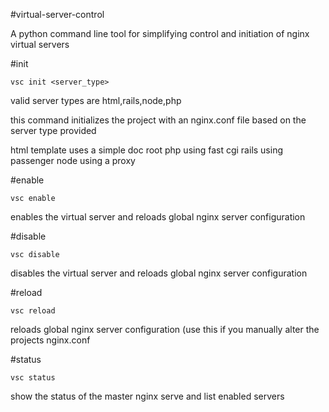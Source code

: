 #virtual-server-control

A python command line tool for simplifying control and initiation of nginx virtual servers

#init

`vsc init <server_type>`

valid server types are html,rails,node,php

this command initializes the project with an nginx.conf file based on the server type provided

html template uses a simple doc root
php using fast cgi
rails using passenger
node using a proxy

#enable

`vsc enable`

enables the virtual server and reloads global nginx server configuration

#disable

`vsc disable`

disables the virtual server and reloads global nginx server configuration

#reload

`vsc reload`

reloads global nginx server configuration (use this if you manually alter the projects nginx.conf

#status

`vsc status`

show the status of the master nginx serve and list enabled servers

 

